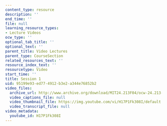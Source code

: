 ```yaml
---
content_type: resource
description: ''
end_time: ''
file: null
learning_resource_types:
- Lecture Videos
ocw_type: ''
optional_tab_title: ''
optional_text: ''
parent_title: Video Lectures
parent_type: CourseSection
related_resources_text: ''
resource_index_text: ''
resourcetype: Video
start_time: ''
title: Session 1
uid: 95199e93-ed77-4912-b3e2-a344e76852b2
video_files:
  archive_url: http://www.archive.org/download/MIT24.213F04/ocw-24.213-14sep2004-220k.mp4
  video_captions_file: null
  video_thumbnail_file: https://img.youtube.com/vi/H17P1Fk308I/default.jpg
  video_transcript_file: null
video_metadata:
  youtube_id: H17P1Fk308I
---
```

